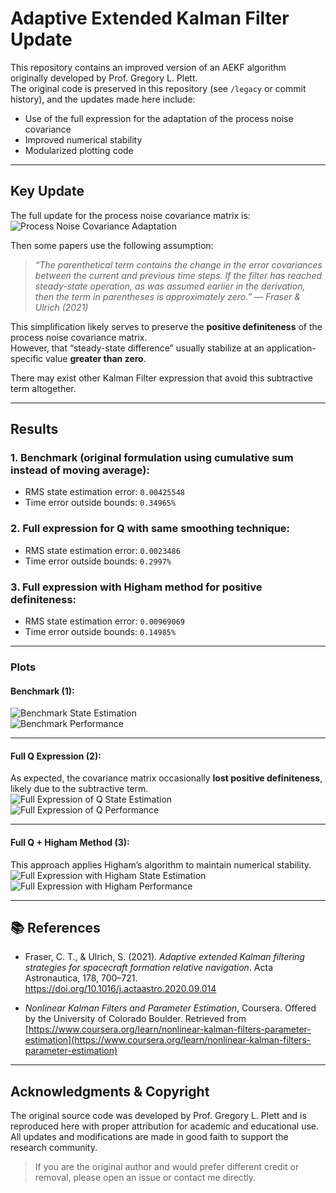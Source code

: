 # Adaptive Extended Kalman Filter Update

This repository contains an improved version of an AEKF algorithm originally developed by Prof. Gregory L. Plett.  
The original code is preserved in this repository (see `/legacy` or commit history), and the updates made here include:
- Use of the full expression for the adaptation of the process noise covariance
- Improved numerical stability
- Modularized plotting code

---

## Key Update

The full update for the process noise covariance matrix is:
![Process Noise Covariance Adaptation](assets/QmatUpdate.png)

Then some papers use the following assumption:
> *“The parenthetical term contains the change in the error covariances between the current and previous time steps. If the filter has reached steady-state operation, as was assumed earlier in the derivation, then the term in parentheses is approximately zero.”*
> — *Fraser & Ulrich (2021)*

This simplification likely serves to preserve the **positive definiteness** of the process noise covariance matrix.  
However, that “steady-state difference” usually stabilize at an application-specific value **greater than zero**.

There may exist other Kalman Filter expression that avoid this subtractive term altogether.

---

## Results

### 1. Benchmark (original formulation using cumulative sum instead of moving average):
- RMS state estimation error: `0.00425548`
- Time error outside bounds: `0.34965%`

### 2. Full expression for Q with same smoothing technique:
- RMS state estimation error: `0.0023486`
- Time error outside bounds: `0.2997%`

### 3. Full expression with Higham method for positive definiteness:
- RMS state estimation error: `0.00969069`
- Time error outside bounds: `0.14985%`

---

### Plots

#### Benchmark (1):
![Benchmark State Estimation](assets/Bse.png)  
![Benchmark Performance](assets/Bp.png)

---

#### Full Q Expression (2):  
As expected, the covariance matrix occasionally **lost positive definiteness**, likely due to the subtractive term.  
![Full Expression of Q State Estimation](assets/FEQse.png)  
![Full Expression of Q Performance](assets/FEQp.png)

---

#### Full Q + Higham Method (3):  
This approach applies Higham’s algorithm to maintain numerical stability.  
![Full Expression with Higham State Estimation](assets/FEwHse.png)  
![Full Expression with Higham Performance](assets/FEwHp.png)

---

## 📚 References

- Fraser, C. T., & Ulrich, S. (2021). *Adaptive extended Kalman filtering strategies for spacecraft formation relative navigation*. Acta Astronautica, 178, 700–721. https://doi.org/10.1016/j.actaastro.2020.09.014

- *Nonlinear Kalman Filters and Parameter Estimation*, Coursera. Offered by the University of Colorado Boulder. Retrieved from [https://www.coursera.org/learn/nonlinear-kalman-filters-parameter-estimation](https://www.coursera.org/learn/nonlinear-kalman-filters-parameter-estimation)

---

## Acknowledgments & Copyright
The original source code was developed by Prof. Gregory L. Plett and is reproduced here with proper attribution for academic and educational use.  
All updates and modifications are made in good faith to support the research community.
> If you are the original author and would prefer different credit or removal, please open an issue or contact me directly.
